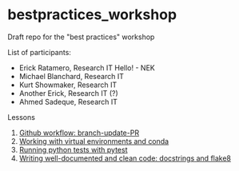 # bestpractices_workshop
 Draft repo for the "best practices" workshop

List of participants:
- Erick Ratamero, Research IT
Hello! - NEK
- Michael Blanchard, Research IT
- Kurt Showmaker, Research IT
- Another Erick, Research IT (?)
- Ahmed Sadeque, Research IT


Lessons

1. [Github workflow: branch-update-PR](git.md)
2. [Working with virtual environments and conda](conda.md)
3. [Running python tests with pytest](pytest.md)
4. [Writing well-documented and clean code: docstrings and flake8](docstrings.md)
